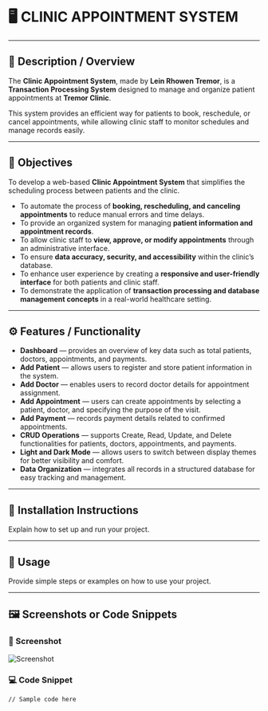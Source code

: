 # 🖥️ CLINIC APPOINTMENT SYSTEM

---

## 📘 Description / Overview
The **Clinic Appointment System**, made by **Lein Rhowen Tremor**, is a **Transaction Processing System** designed to manage and organize patient appointments at **Tremor Clinic**.  

This system provides an efficient way for patients to book, reschedule, or cancel appointments, while allowing clinic staff to monitor schedules and manage records easily.

---

## 🎯 Objectives
To develop a web-based **Clinic Appointment System** that simplifies the scheduling process between patients and the clinic.  
- To automate the process of **booking, rescheduling, and canceling appointments** to reduce manual errors and time delays.  
- To provide an organized system for managing **patient information and appointment records**.  
- To allow clinic staff to **view, approve, or modify appointments** through an administrative interface.  
- To ensure **data accuracy, security, and accessibility** within the clinic’s database.  
- To enhance user experience by creating a **responsive and user-friendly interface** for both patients and clinic staff.  
- To demonstrate the application of **transaction processing and database management concepts** in a real-world healthcare setting.

---

## ⚙️ Features / Functionality
- **Dashboard** — provides an overview of key data such as total patients, doctors, appointments, and payments.  
- **Add Patient** — allows users to register and store patient information in the system.  
- **Add Doctor** — enables users to record doctor details for appointment assignment.  
- **Add Appointment** — users can create appointments by selecting a patient, doctor, and specifying the purpose of the visit.  
- **Add Payment** — records payment details related to confirmed appointments.  
- **CRUD Operations** — supports Create, Read, Update, and Delete functionalities for patients, doctors, appointments, and payments.  
- **Light and Dark Mode** — allows users to switch between display themes for better visibility and comfort.  
- **Data Organization** — integrates all records in a structured database for easy tracking and management.

---

## 🧩 Installation Instructions
Explain how to set up and run your project.

---

## 🚀 Usage
Provide simple steps or examples on how to use your project.

---

## 🖼️ Screenshots or Code Snippets
### 📸 Screenshot
![Screenshot](images/screenshot.png)

### 💻 Code Snippet
```code
// Sample code here
